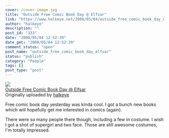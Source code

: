 ```yaml
---
cover: /cover-image.jpg
title: "Outside Free Comic Book Day @ Elfsar"
link: "https://www.halkeye.net/2008/05/04/outside_free_comic_book_day_elfsar/"
author: "halkeye"
description: ""
post_id: "333"
date: "2008/05/04 12:52:39"
date_gmt: "2008/05/04 12:52:39"
comment_status: "open"
post_name: "outside_free_comic_book_day_elfsar"
status: "publish"
category: "People"
tags: []
post_type: "post"
---
```


![](http://farm3.static.flickr.com/2184/2462993639_ff05c2548e_m.jpg)   
[Outside Free Comic Book Day @ Elfsar](http://www.flickr.com/photos/halkeye/2462993639/)   
Originally uploaded by [halkeye](http://www.flickr.com/people/halkeye/)

Free comic book day yesterday was kinda cool. I got a bunch new books which will hopefully get me interested in comics (again).   
  
There were so many people there though, including a few in costume. I wish I got a shot of supergirl and two face. Those are still awesome costumes, I'm totally impressed.